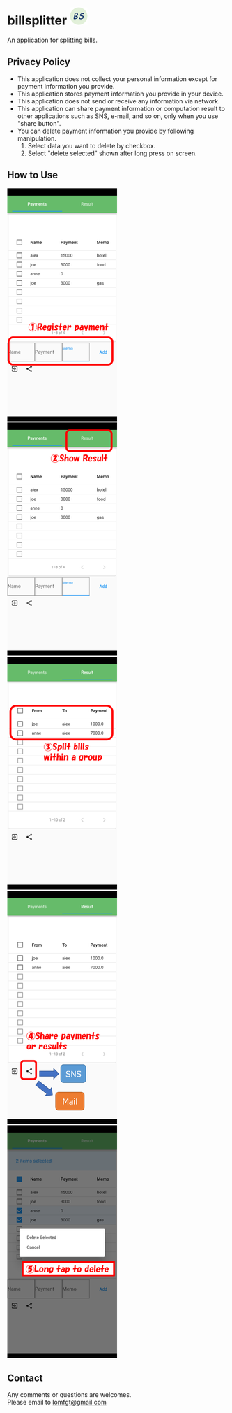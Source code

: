 # billsplitter <img src="https://github.com/tdj-lomf/billsplitter/blob/master/android/app/src/main/res/mipmap-hdpi/ic_launcher.png" alt="icon" width=40 height=40>
An application for splitting bills.

## Privacy Policy
- This application does not collect your personal information except for payment information you provide.
- This application stores payment information you provide in your device.
- This application does not send or receive any information via network.
- This application can share payment information or computation result to other applications such as SNS, e-mail, and so on, only when you use "share button".
- You can delete payment information you provide by following manipulation.
  1. Select data you want to delete by checkbox.
  2. Select "delete selected" shown after long press on screen.


## How to Use
<img src="https://github.com/tdj-lomf/billsplitter/blob/master/lib/assets/use_1.png" alt="usage1" width="50%" height="50%">
<img src="https://github.com/tdj-lomf/billsplitter/blob/master/lib/assets/use_2.png" alt="usage2" width="50%" height="50%">
<img src="https://github.com/tdj-lomf/billsplitter/blob/master/lib/assets/use_3.png" alt="usage3" width="50%" height="50%">
<img src="https://github.com/tdj-lomf/billsplitter/blob/master/lib/assets/use_4.png" alt="usage4" width="50%" height="50%">
<img src="https://github.com/tdj-lomf/billsplitter/blob/master/lib/assets/use_5.png" alt="usage5" width="50%" height="50%">


## Contact
Any comments or questions are welcomes.  
Please email to lomfgt@gmail.com
